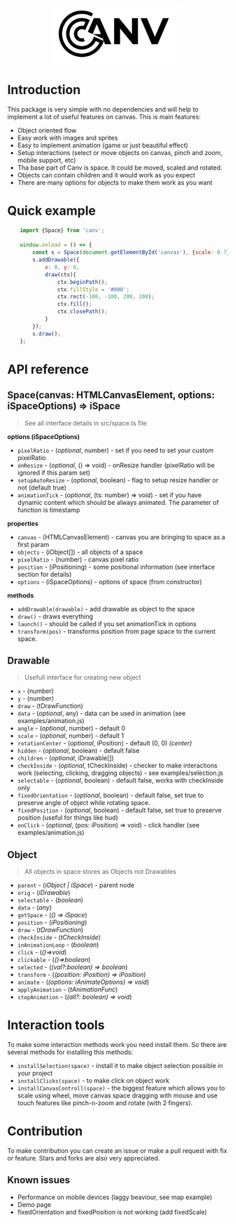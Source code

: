 <p align="center">
  <img src="https://raw.githubusercontent.com/Alick09/canv/main/docs/resources/logo.svg" alt="Canv's logo" width="300"/>
</p>



# Introduction

This package is very simple with no dependencies and will help to implement a lot of useful features on canvas.
This is main features:
* Object oriented flow
* Easy work with images and sprites
* Easy to implement animation (game or just beautiful effect)
* Setup interactions (select or move objects on canvas, pinch and zoom, mobile support, etc)
* Tha base part of Canv is space. It could be moved, scaled and rotated.
* Objects can contain children and it would work as you expect
* There are many options for objects to make them work as you want


# Quick example

```js
    import {Space} from 'canv';

    window.onload = () => {
        const s = Space(document.getElementById('canvas'), {scale: 0.7});
        s.addDrawable({
            x: 0, y: 0,
            draw(ctx){
                ctx.beginPath();
                ctx.fillStyle = '#000';
                ctx.rect(-100, -100, 200, 200);
                ctx.fill();
                ctx.closePath();
            }
        });
        s.draw();
    };
```


# API reference

## Space(canvas: HTMLCanvasElement, options: iSpaceOptions) => iSpace
> See all interface details in src/space.ts file

**options (iSpaceOptions)**
- `pixelRatio` - (*optional*, number) - set if you need to set your custom pixelRatio
- `onResize` - (*optional*, () => void) - onResize handler (pixelRatio will be ignored if this param set)
- `setupAutoResize` - (*optional*, boolean) - flag to setup resize handler or not (default true)
- `animationTick` - (*optional*, (ts: number) => void) - set if you have dynamic content which should be always animated. The parameter of function is timestamp

**properties**
- `canvas` - (HTMLCanvasElement) -  canvas you are bringing to space as a first param
- `objects` - (iObject[]) - all objects of a space
- `pixelRatio` - (number) - canvas pixel ratio
- `position` - (iPositioning) - some positional information (see interface section for details)
- `options` - (iSpaceOptions) - options of space (from constructor)

**methods**
- `addDrawable(drawable)` - add drawable as object to the space
- `draw()` - draws everything
- `launch()` - should be called if you set animationTick in options
- `transform(pos)` - transforms position from page space to the current space.


## Drawable
> Usefull interface for creating new object
- `x` - (number)
- `y` - (number)
- `draw` - (tDrawFunction)
- `data` - (*optional*, any) - data can be used in animation (see examples/animation.js)
- `angle` - (*optional*, number) - default 0
- `scale` - (*optional*, number) - default 1
- `rotationCenter` - (*optional*, iPosition) - default (0, 0) *(center)*
- `hidden` - (*optional*, boolean) - default false
- `children` - (*optional*, iDrawable[])
- `checkInside` - (*optional*, tCheckInside) - checker to make interactions work (selecting, clicking, dragging objects) - see examples/selection.js
- `selectable` - (*optional*, boolean) - default false, works with checkInside only
- `fixedOrientation` - (*optional*, boolean) - default false, set true to preserve angle of object while rotating space.
- `fixedPosition` - (*optional*, boolean) - default false, set true to preserve position (useful for things like hud)
- `onClick` - (*optional*, (pos: iPosition) => void) - click handler (see examples/animation.js)

## Object
> All objects in space stores as Objects not Drawables
- `parent` - (*iObject | iSpace*) - parent node
- `orig` - (*iDrawable*)
- `selectable` - (*boolean*)
- `data` - (*any*)
- `getSpace` - (*() => iSpace*)
- `position` - (*iPositioning*)
- `draw` - (*tDrawFunction*)
- `checkInside` - (*tCheckInside*)
- `inAnimationLoop` - (*boolean*)
- `click` - (*()=>void*)
- `clickable` - (*()=>boolean*)
- `selected` - (*(val?:boolean) => boolean*)
- `transform` - (*(position: iPosition) => iPosition*)
- `animate` - (*(options: iAnimateOptions) => void*)
- `applyAnimation` - (*tAnimationFunc*)
- `stopAnimation` - (*(all?: boolean) => void*)


# Interaction tools

To make some interaction methods work you need install them.
So there are several methods for installing this methods:
- `installSelection(space)` - install it to make object selection possible in your project
- `installClicks(space)` - to make click on object work
- `installCanvasControll(space)` - the biggest feature which allows you to scale using wheel, move canvas space dragging with mouse and use touch features like pinch-n-zoom and rotate (with 2 fingers).


# Contribution
To make contribution you can create an issue or make a pull request with fix or feature. Stars and forks are also very appreciated.

## Known issues
- Performance on mobile devices (laggy beaviour, see map example)
- Demo page
- fixedOrientation and fixedPosition is not working (add fixedScale)